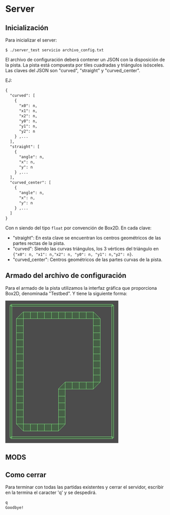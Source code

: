 # Server

## Inicialización

Para inicializar el server:

```
$ ./server_test servicio archivo_config.txt
```

El archivo de configuración deberá contener un JSON con la disposición de la pista. La pista está compuesta por tiles cuadradas y triángulos isósceles. Las claves del JSON son "curved", "straight" y "curved_center".

EJ:

```
{
  "curved": [
    {
      "x0": n,
      "x1": n,
      "x2": n,
      "y0": n,
      "y1": n,
      "y2": n
    } ,...
  ],
  "straight": [
    {
      "angle": n,
      "x": n,
      "y": n
    } ,...
  ],
  "curved_center": [
    {
      "angle": n,
      "x": n,
      "y": n
    } ,...
  ]
}
```

Con n siendo del tipo `float` por convención de Box2D. En cada clave:

* "straight": En esta clave se encuentran los centros geométricos de las partes rectas de la pista.
* "curved": Siendo las curvas triángulos, los 3 vértices del triángulo en `{"x0": n, "x1": n,"x2": n, "y0": n, "y1": n,"y2": n}`.
* "curved_center": Centros geométricos de las partes curvas de la pista.

## Armado del archivo de configuración 

Para el armado de la pista utilizamos la interfaz gráfica que proporciona Box2D, denominada "Testbed". Y tiene la siguiente forma:

![Pista](Track_croquis.png)

## MODS



## Como cerrar 

Para terminar con todas las partidas existentes y cerrar el servidor, escribir en la termina el caracter 'q' y se despedirá.

```
q
Goodbye!
```




 